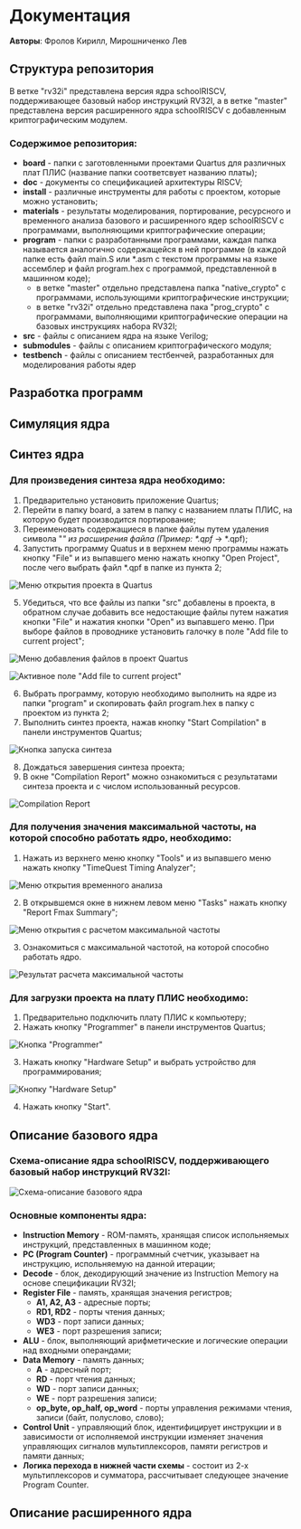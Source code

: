 # Документация

**Авторы**: Фролов Кирилл, Мирошниченко Лев

## Структура репозитория

В ветке "rv32i" представлена версия ядра schoolRISCV, поддерживающее базовый набор инструкций RV32I, а в ветке "master" представлена версия расширенного ядра schoolRISCV с добавленным криптографическим модулем.

### Содержимое репозитория:
* **board** - папки с заготовленными проектами Quartus для различных плат ПЛИС (название папки соответсвует названию платы);
* **doc** - документы со спецификацией архитектуры RISCV;
* **install** - различные инструменты для работы с проектом, которые можно установить;
* **materials** - результаты моделирования, портирование, ресурсного и временного анализа базового и расширенного ядер schoolRISCV с программами, выполняющими криптографические операции;
* **program** - папки с разработанными программами, каждая папка называется аналогично содержащейся в ней программе (в каждой папке есть файл main.S или *.asm с текстом программы на языке ассемблер и файл program.hex с программой, представленной в машинном коде);
  * в ветке "master" отдельно представлена папка "native_crypto" с программами, использующими криптографические инструкции;
  * в ветке "rv32i" отдельно представлена пака "prog_crypto" с программами, выполняющими криптографические операции на базовых инструкциях набора RV32I;
* **src** - файлы с описанием ядра на языке Verilog;
* **submodules** - файлы с описанием криптографического модуля;
* **testbench** - файлы с описанием тестбенчей, разработанных для моделирования работы ядер

## Разработка программ

## Симуляция ядра

## Синтез ядра

### Для произведения синтеза ядра необходимо:
1. Предварительно установить приложение Quartus;
2. Перейти в папку board, а затем в папку с названием платы ПЛИС, на которую будет производится портирование;
3. Переименовать содержащиеся в папке файлы путем удаления символа "_" из расширения файла (Пример: *.qpf_ -> *.qpf);
4. Запустить программу Quatus и в верхнем меню программы нажать кнопку "File" и из выпавшего меню нажать кнопку "Open Project", после чего выбрать файл *.qpf в папке из пункта 2;

![Меню открытия проекта в Quartus](https://github.com/leventium/bachelor-work/assets/139256075/db2ffaf5-d772-496a-b28f-5cc53af29b63)


5. Убедиться, что все файлы из папки "src" добавлены в проекта, в обратном случае добавить все недостающие файлы путем нажатия кнопки "File" и нажатия кнопки "Open" из выпавшего меню. При выборе файлов в проводнике установить галочку в поле "Add file to current project";

![Меню добавления файлов в проект Quartus](https://github.com/leventium/bachelor-work/assets/139256075/e3308ccb-bad2-49ff-b407-6f60c259a238)

![Активное поле "Add file to current project"](https://github.com/leventium/bachelor-work/assets/139256075/f2a32739-4cad-45c7-8c07-3a61fa41ace6)

6. Выбрать программу, которую необходимо выполнить на ядре из папки "program" и скопировать файл program.hex в папку с проектом из пункта 2;
7. Выполнить синтез проекта, нажав кнопку "Start Compilation" в панели инструментов Quartus;

![Кнопка запуска синтеза](https://github.com/leventium/bachelor-work/assets/139256075/2a38df7e-b03d-4df6-9244-91acc33b0a93)

8. Дождаться завершения синтеза проекта;
9. В окне "Compilation Report" можно ознакомиться с результатами синтеза проекта и с числом использованный ресурсов.

![Compilation Report](https://github.com/leventium/bachelor-work/assets/139256075/051a0d57-b0fe-4f2e-9a11-1c27495ad70e)

### Для получения значения максимальной частоты, на которой способно работать ядро, необходимо:
1. Нажать из верхнего меню кнопку "Tools" и из выпавшего меню нажать кнопку "TimeQuest Timing Analyzer";

![Меню открытия временного анализа](https://github.com/leventium/bachelor-work/assets/139256075/9f892dd1-0160-4683-b849-7a687bf1b659)
 
2. В открывшемся окне в нижнем левом меню "Tasks" нажать кнопку "Report Fmax Summary";

![Меню открытия с расчетом максимальной частоты](https://github.com/leventium/bachelor-work/assets/139256075/3a725ec9-071d-46aa-a306-76425a860dab)

3. Ознакомиться с максимальной частотой, на которой способно работать ядро.

![Результат расчета максимальной частоты](https://github.com/leventium/bachelor-work/assets/139256075/c800ff6e-dc57-4948-ad57-ffee9c73dd01)

### Для загрузки проекта на плату ПЛИС необходимо:
1. Предварительно подключить плату ПЛИС к компьютеру;
2. Нажать кнопку "Programmer" в панели инструментов Quartus;

![Кнопка "Programmer"](https://github.com/leventium/bachelor-work/assets/139256075/bc44675b-6529-4c0c-a7b0-b1f008e02ef5)

3. Нажать кнопку "Hardware Setup" и выбрать устройство для программирования;

![Кнопку "Hardware Setup"](https://github.com/leventium/bachelor-work/assets/139256075/303e4bf0-416d-4f84-ab61-6cc391b0fc95)

4. Нажать кнопку "Start".


## Описание базового ядра

### Схема-описание ядра schoolRISCV, поддерживающего базовый набор инструкций RV32I:

![Схема-описание базового ядра](https://github.com/leventium/bachelor-work/assets/139256075/affaa990-ec17-4371-9420-70103b902f8d)

### Основные компоненты ядра:
* **Instruction Memory** - ROM-память, хранящая список испольняемых инструкций, представленных в машинном коде;
* **PC (Program Counter)** - программный счетчик, указывает на инструкцию, испольняемую на данной итерации;
* **Decode** - блок, декодирующий значение из Instruction Memory на основе спецификации RV32I;
* **Register File** - память, хранящая значения регистров;
  * **A1, A2, A3** - адресные порты;
  * **RD1, RD2** - порты чтения данных;
  * **WD3** - порт записи данных;
  * **WE3** - порт разрешения записи;
* **ALU** - блок, выполняющий арифметические и логические операции над входными операндами;
* **Data Memory** - память данных;
  * **A** - адресный порт;
  * **RD** - порт чтения данных;
  * **WD** - порт записи данных;
  * **WE** - порт разрешения записи;
  * **op_byte, op_half, op_word** - порты управления режимами чтения, записи (байт, полуслово, слово);
* **Control Unit** - управляющий блок, идентифицирует инструкции и в зависимости от исполняемой инструкции изменяет значения управляющих сигналов мультиплексоров, памяти регистров и памяти данных;
* **Логика перехода в нижней части схемы** - состоит из 2-х мультиплексоров и сумматора, рассчитывает следующее значение Program Counter.

## Описание расширенного ядра

